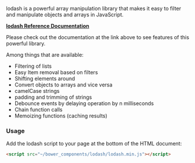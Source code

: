 ﻿lodash is a powerful array manipulation library that makes it easy to filter and manipulate objects and arrays in JavaScript.

**<a href="https://lodash.com/docs" target="top">lodash Reference Documentation</a>**

Please check out the documentation at the link above to see features of this powerful library.

Among things that are available:

* Filtering of lists
* Easy Item removal based on filters
* Shifting elements around
* Convert objects to arrays and vice versa
* camelCase strings
* padding and trimming of strings
* Debounce events by delaying operation by n milliseconds
* Chain function calls 
* Memoizing functions (caching results)

### Usage
Add the lodash script to your page at the bottom of the HTML document:

```html
<script src="~/bower_components/lodash/lodash.min.js"></script>
```